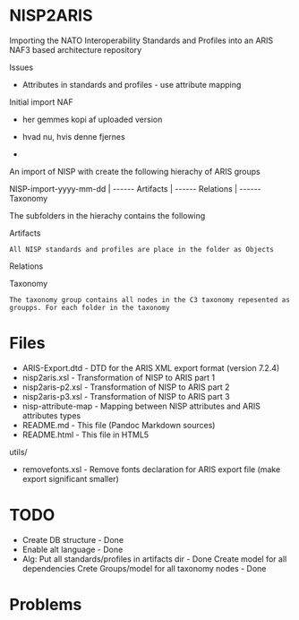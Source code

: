 # NISP2ARIS



Importing the NATO Interoperability Standards and Profiles into an ARIS NAF3 based architecture repository


Issues

* Attributes in standards and profiles - use attribute mapping



Initial import NAF

* her gemmes kopi af uploaded version

* hvad nu, hvis denne fjernes

*  


An import of NISP with create the following hierachy of ARIS groups



  NISP-import-yyyy-mm-dd
        |
        ------ Artifacts
        |
        ------ Relations
        |
        ------ Taxonomy




The subfolders in the hierachy contains the following 


Artifacts

    All NISP standards and profiles are place in the folder as Objects

Relations


Taxonomy

    The taxonomy group contains all nodes in the C3 taxonomy repesented as groupps. For each folder in the taxonomy


Files
=====

* ARIS-Export.dtd - DTD for the ARIS XML export format (version 7.2.4)
* nisp2aris.xsl - Transformation of NISP to ARIS part 1
* nisp2aris-p2.xsl - Transformation of NISP to ARIS part 2
* nisp2aris-p3.xsl - Transformation of NISP to ARIS part 3
* nisp-attribute-map - Mapping between NISP attributes and ARIS attributes types
* README.md - This file (Pandoc Markdown sources)
* README.html - This file in HTML5

utils/

* removefonts.xsl - Remove fonts declaration for ARIS export file (make export significant smaller)


TODO
=====

* Create DB structure - Done
* Enable alt language - Done
* Alg:
    Put all standards/profiles in artifacts dir - Done
    Create model for all dependencies 
    Crete Groups/model for all taxonomy nodes - Done




Problems
========




